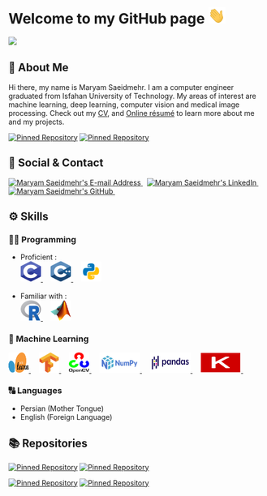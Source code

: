 <!--
**BitterOcean/BitterOcean** is a ✨ _special_ ✨ repository because its `README.md` (this file) appears on your GitHub profile.

Here are some ideas to get you started:

- 🔭 I’m currently working on ...
- 🌱 I’m currently learning ...
- 👯 I’m looking to collaborate on ...
- 🤔 I’m looking for help with ...
- 💬 Ask me about ...
- 📫 How to reach me: ...
- 😄 Pronouns: ...
- ⚡ Fun fact: ...
-->

# Welcome to my GitHub page  <img src="https://github.com/BitterOcean/BitterOcean/blob/main/gifs/waving_hand.gif" alt="welcome" width="33" height="33" />

<p align="left">
  <img src="https://komarev.com/ghpvc/?username=BitterOcean&color=blueviolet&style=flat">
</p>

## 👤 About Me

Hi there, my name is Maryam Saeidmehr. I am a computer engineer graduated from Isfahan University of Technology. My areas of interest are machine learning, deep learning, computer vision and medical image processing. Check out my [CV](https://github.com/BitterOcean/BitterOcean/raw/main/maryam-saeidmehr-cv.pdf), and <a href="https://maryamsaeedmehr.github.io" target="_blank" rel="noreferrer">Online résumé</a> to learn more about me and my projects.

[![Pinned Repository](https://github-readme-stats.vercel.app/api/pin/?username=BitterOcean&repo=BitterOcean)](https://github.com/BitterOcean/BitterOcean)
[![Pinned Repository](https://github-readme-stats.vercel.app/api/pin/?username=BitterOcean&repo=MaryamSaeedmehr.github.io)](https://github.com/BitterOcean/MaryamSaeedmehr.github.io)


## 📇 Social & Contact

<div align="left">
  <a href="mailto:maryamsaeidmehr@gmail.com" target="_blank" rel="noreferrer"> <img alt="Maryam Saeidmehr's E-mail Address" src="https://img.shields.io/badge/E&#8209;mail-D14836?style=for-the-badge&logo=gmail&logoColor=white" /> </a>
  &nbsp;
  <a href="https://www.linkedin.com/in/maryam-saeidmehr-9b389b1b8" target="_blank" rel="noreferrer"> <img alt="Maryam Saeidmehr's LinkedIn" src="https://img.shields.io/badge/LinkedIn-0077B5?style=for-the-badge&logo=linkedin&logoColor=white" /> </a>
  &nbsp;
  <a href="https://github.com/BitterOcean" target="_blank" rel="noreferrer"> <img alt="Maryam Saeidmehr's GitHub" src="https://img.shields.io/badge/GitHub-100000?style=for-the-badge&logo=github&logoColor=white" /> </a>
  &nbsp;
</div>




## ⚙ Skills


### 👨‍💻 Programming
- Proficient :
  <div align="left">
    <a href="https://www.cprogramming.com" target="_blank" rel="noreferrer"> <img src="https://github.com/BitterOcean/BitterOcean/blob/main/icons/c.svg" alt="c" width="40" height="40" /> </a>
    &nbsp; &nbsp;
    <a href="https://www.cplusplus.com" target="_blank" rel="noreferrer"> <img src="https://github.com/BitterOcean/BitterOcean/blob/main/icons/cplusplus.svg" alt="cplusplus" width="40" height="40" /> </a>
    &nbsp; &nbsp;
    <a href="https://www.python.org" target="_blank" rel="noreferrer"> <img src="https://github.com/BitterOcean/BitterOcean/blob/main/icons/python.svg" alt="python" width="40" height="40" /> </a>
  </div> </br>
- Familiar with :
  <div align="left">
    <a href="https://www.r-project.org" target="_blank" rel="noreferrer"> <img src="https://github.com/BitterOcean/BitterOcean/blob/main/icons/r.svg" alt="r" width="40" height="40" /> </a>
    &nbsp; &nbsp;
    <a href="https://www.mathworks.com/products/matlab.html" target="_blank" rel="noreferrer"> <img src="https://github.com/BitterOcean/BitterOcean/blob/main/icons/matlab.svg" alt="r" width="40" height="40" /> </a>
  </div>



### 🧠 Machine Learning

  <div align="left">
    <a href="https://scikit-learn.org/" target="_blank" rel="noreferrer"> <img src="https://github.com/BitterOcean/BitterOcean/blob/main/icons/sklearn.svg" alt="Scikit Learn" width="40" height="40" /> </a>
    &nbsp; &nbsp;
    <a href="https://www.tensorflow.org/" target="_blank" rel="noreferrer"> <img src="https://github.com/BitterOcean/BitterOcean/blob/main/icons/tf.svg" alt="TensorFlow" width="40" height="40" /> </a>
    &nbsp; &nbsp;
  <a href="https://www.opencv.org/" target="_blank" rel="noreferrer"> <img src="https://github.com/BitterOcean/BitterOcean/blob/main/icons/cv.svg" alt="OpenCV" width="40" height="40" /> </a>
    &nbsp; &nbsp;
  <a href="https://www.numpy.org/" target="_blank" rel="noreferrer"> <img src="https://github.com/BitterOcean/BitterOcean/blob/main/icons/np.svg" alt="Numpy" width="80" height="40" /> </a>
    &nbsp; &nbsp;
  <a href="https://pandas.pydata.org/" target="_blank" rel="noreferrer"> <img src="https://github.com/BitterOcean/BitterOcean/blob/main/icons/pandas.svg" alt="Pandas" width="80" height="40" /> </a>
    &nbsp; &nbsp;
  <a href="https://keras.io/" target="_blank" rel="noreferrer"> <img src="https://github.com/BitterOcean/BitterOcean/blob/main/icons/keras.svg" alt="Keras" width="80" height="40" /> </a>
    &nbsp; &nbsp;    
  </div>


### 🔠 Languages
 - Persian (Mother Tongue)
 - English (Foreign Language)


## 📚 Repositories

[![Pinned Repository](https://github-readme-stats.vercel.app/api/pin/?username=BitterOcean&repo=IUT)](https://github.com/BitterOcean/IUT)
[![Pinned Repository](https://github-readme-stats.vercel.app/api/pin/?username=BitterOcean&repo=MaryamSaeedmehr.github.io)](https://github.com/BitterOcean/MaryamSaeedmehr.github.io)

[![Pinned Repository](https://github-readme-stats.vercel.app/api/pin/?username=BitterOcean&repo=Covid19-Detector)](https://github.com/BitterOcean/Covid19-Detector)
[![Pinned Repository](https://github-readme-stats.vercel.app/api/pin/?username=BitterOcean&repo=Covid19-Detector-Backend)](https://github.com/BitterOcean/Covid19-Detector-Backend)
